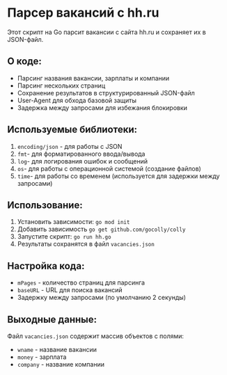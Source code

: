 # Парсер вакансий с hh.ru

Этот скрипт на Go парсит вакансии с сайта hh.ru и сохраняет их в JSON-файл.

## О коде:
- Парсинг названия вакансии, зарплаты и компании
- Парсинг нескольких страниц
- Сохранение результатов в структурированный JSON-файл
- User-Agent для обхода базовой защиты
- Задержка между запросами для избежания блокировки

## Используемые библиотеки:
1. `encoding/json` - для работы с JSON
2. `fmt`- для форматированного ввода/вывода
3. `log`-  для логирования ошибок и сообщений
4. `os`- для работы с операционной системой (создание файлов)
5. `time`- для работы со временем (используется для задержки между запросами)

## Использование:
1. Установить зависимости: `go mod init`
2. Добавить зависимость `go get github.com/gocolly/colly`
3. Запустите скрипт: `go run hh.go`
4. Результаты сохранятся в файл `vacancies.json`

## Настройка кода:
- `mPages` - количество страниц для парсинга
- `baseURL` - URL для поиска вакансий
- Задержку между запросами (по умолчанию 2 секунды)

## Выходные данные:
Файл `vacancies.json` содержит массив объектов с полями:
- `wname` - название вакансии
- `money` - зарплата
- `company` - название компании
